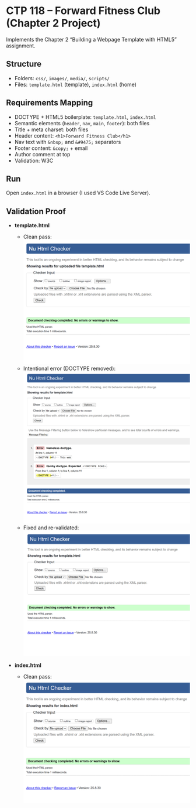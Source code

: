 # CTP 118 – Forward Fitness Club (Chapter 2 Project)

Implements the Chapter 2 “Building a Webpage Template with HTML5” assignment.

## Structure
- Folders: `css/`, `images/`, `media/`, `scripts/`
- Files: `template.html` (template), `index.html` (home)

## Requirements Mapping
- DOCTYPE + HTML5 boilerplate: `template.html`, `index.html`
- Semantic elements (`header`, `nav`, `main`, `footer`): both files
- Title + meta charset: both files
- Header content: `<h1>Forward Fitness Club</h1>`
- Nav text with `&nbsp;` and `&#9475;` separators
- Footer content: `&copy;` + email
- Author comment at top
- Validation: W3C 

## Run
Open `index.html` in a browser (I used VS Code Live Server).

## Validation Proof

- **template.html**
  - Clean pass: ![Template Valid](docs/template-valid.png)
  - Intentional error (DOCTYPE removed): ![Template Error](docs/template-error.png)
  - Fixed and re-validated: ![Template Fixed](docs/template-fixed.png)

- **index.html**
  - Clean pass: ![Index Valid](docs/index-valid.png)